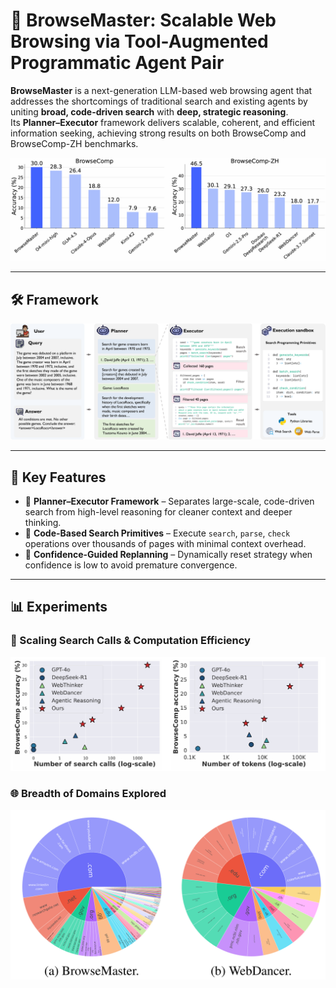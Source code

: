 # 🚀 BrowseMaster: Scalable Web Browsing via Tool-Augmented Programmatic Agent Pair

**BrowseMaster** is a next-generation LLM-based web browsing agent that addresses the shortcomings of traditional search and existing agents by uniting **broad, code-driven search** with **deep, strategic reasoning**.  
Its **Planner–Executor** framework delivers scalable, coherent, and efficient information seeking, achieving strong results on both BrowseComp and BrowseComp-ZH benchmarks.

![BrowseMaster Results](./assets/result.PNG)

---

## 🛠️ Framework

![BrowseMaster Framework](./assets/fig1.png)

---

## 🔑 Key Features

- 🧠 **Planner–Executor Framework** – Separates large-scale, code-driven search from high-level reasoning for cleaner context and deeper thinking.  
- 📜 **Code-Based Search Primitives** – Execute `search`, `parse`, `check` operations over thousands of pages with minimal context overhead.  
- 🎯 **Confidence-Guided Replanning** – Dynamically reset strategy when confidence is low to avoid premature convergence.  

---

## 📊 Experiments

### 🚀 Scaling Search Calls & Computation Efficiency
![Scaling](./assets/scalling.PNG)

### 🌐 Breadth of Domains Explored
![Domains](./assets/domains.PNG)

